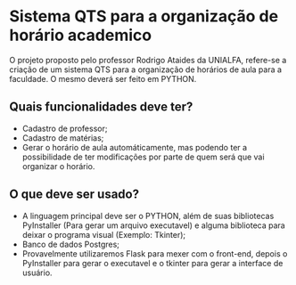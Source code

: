 # Sistema QTS para a organização de horário academico

O projeto proposto pelo professor Rodrigo Ataides da UNIALFA, refere-se a criação de um sistema QTS para a organização de horários de aula para a faculdade. O mesmo deverá ser feito em PYTHON.

## Quais funcionalidades deve ter?
- Cadastro de professor;
- Cadastro de matérias;
- Gerar o horário de aula automáticamente, mas podendo ter a possibilidade de ter modificações por parte de quem será que vai organizar o horário.

## O que deve ser usado?
- A linguagem principal deve ser o PYTHON, além de suas bibliotecas PyInstaller (Para gerar um arquivo executavel) e alguma biblioteca para deixar o programa visual (Exemplo: Tkinter);
- Banco de dados Postgres;
- Provavelmente utilizaremos Flask para mexer com o front-end, depois o PyInstaller para gerar o executavel e o tkinter para gerar a interface de usuário.
